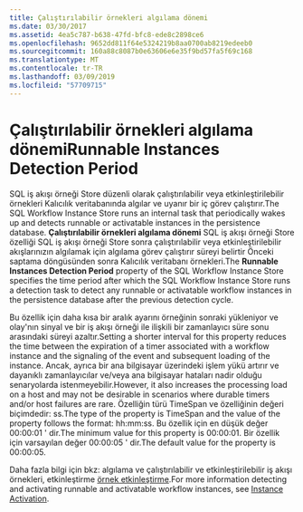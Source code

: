 ```yaml
---
title: Çalıştırılabilir örnekleri algılama dönemi
ms.date: 03/30/2017
ms.assetid: 4ea5c787-b638-47fd-bfc8-ede8c2898ce6
ms.openlocfilehash: 9652dd811f64e5324219b8aa0700ab8219edeeb0
ms.sourcegitcommit: 160a88c8087b0e63606e6e35f9bd57fa5f69c168
ms.translationtype: MT
ms.contentlocale: tr-TR
ms.lasthandoff: 03/09/2019
ms.locfileid: "57709715"
---
```

# <a name="runnable-instances-detection-period"></a><span data-ttu-id="3cf90-102">Çalıştırılabilir örnekleri algılama dönemi</span><span class="sxs-lookup"><span data-stu-id="3cf90-102">Runnable Instances Detection Period</span></span>
<span data-ttu-id="3cf90-103">SQL iş akışı örneği Store düzenli olarak çalıştırılabilir veya etkinleştirilebilir örnekleri Kalıcılık veritabanında algılar ve uyanır bir iç görev çalıştırır.</span><span class="sxs-lookup"><span data-stu-id="3cf90-103">The SQL Workflow Instance Store runs an internal task that periodically wakes up and detects runnable or activatable instances in the persistence database.</span></span> <span data-ttu-id="3cf90-104">**Çalıştırılabilir örnekleri algılama dönemi** SQL iş akışı örneği Store özelliği SQL iş akışı örneği Store sonra çalıştırılabilir veya etkinleştirilebilir akışlarınızın algılamak için algılama görev çalıştırır süreyi belirtir Önceki saptama döngüsünden sonra Kalıcılık veritabanı örnekleri.</span><span class="sxs-lookup"><span data-stu-id="3cf90-104">The **Runnable Instances Detection Period** property of the SQL Workflow Instance Store specifies the time period after which the SQL Workflow Instance Store runs a detection task to detect any runnable or activatable workflow instances in the persistence database after the previous detection cycle.</span></span>  
  
 <span data-ttu-id="3cf90-105">Bu özellik için daha kısa bir aralık ayarını örneğinin sonraki yükleniyor ve olay'nın sinyal ve bir iş akışı örneği ile ilişkili bir zamanlayıcı süre sonu arasındaki süreyi azaltır.</span><span class="sxs-lookup"><span data-stu-id="3cf90-105">Setting a shorter interval for this property reduces the time between the expiration of a timer associated with a workflow instance and the signaling of the event and subsequent loading of the instance.</span></span> <span data-ttu-id="3cf90-106">Ancak, ayrıca bir ana bilgisayar üzerindeki işlem yükü artırır ve dayanıklı zamanlayıcılar ve/veya ana bilgisayar hataları nadir olduğu senaryolarda istenmeyebilir.</span><span class="sxs-lookup"><span data-stu-id="3cf90-106">However, it also increases the processing load on a host and may not be desirable in scenarios where durable timers and/or host failures are rare.</span></span> <span data-ttu-id="3cf90-107">Özelliğin türü TimeSpan ve özelliğinin değeri biçimdedir: ss.</span><span class="sxs-lookup"><span data-stu-id="3cf90-107">The type of the property is TimeSpan and the value of the property follows the format: hh:mm:ss.</span></span> <span data-ttu-id="3cf90-108">Bu özellik için en düşük değer 00:00:01 ' dir.</span><span class="sxs-lookup"><span data-stu-id="3cf90-108">The minimum value for this property is 00:00:01.</span></span> <span data-ttu-id="3cf90-109">Bir özellik için varsayılan değer 00:00:05 ' dir.</span><span class="sxs-lookup"><span data-stu-id="3cf90-109">The default value for the property is 00:00:05.</span></span>  
  
 <span data-ttu-id="3cf90-110">Daha fazla bilgi için bkz: algılama ve çalıştırılabilir ve etkinleştirilebilir iş akışı örnekleri, etkinleştirme [örnek etkinleştirme](instance-activation.md).</span><span class="sxs-lookup"><span data-stu-id="3cf90-110">For more information detecting and activating runnable and activatable workflow instances, see [Instance Activation](instance-activation.md).</span></span>
